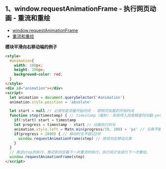 ## 1、window.requestAnimationFrame - 执行网页动画 - 重流和重绘
- [window.requestAnimationFrame](./2-window.html#_3-10-window-requestanimationframe-♥)
- [重流和重绘](./1-intro.html#__3-2-重流和重绘-♥")

**模块平滑向右移动端的例子**
```html
<style>
  #animation{
    width: 100px;
    height: 100px;
    background-color: red;
  }
</style>
<div id="animation"></div>
<script>
  let animation = document.querySelector('#animation')
  animation.style.position = 'absolute'

  let start = null // 记录性能测量开始时间 - 即网页加载的开始时间
  function step(timestamp) { // timestamp（毫秒）：系统传入的高精度时间戳-performance.now()
    if(!start) start = timestamp
    let progress = timestamp - start // 动画执行时长
    animation.style.left = Matn.min(progress/10, 200) + 'px' // 元素不断右移，移动不超过200px
    if(progress < 2000) { // 移动时长不超过2秒
      window.requestAnimationFrame(step) // 继续向右移动元素
    }
  }
  // 推迟step的执行，推迟到浏览器下一次重流时执行，执行完才会进行下一次重绘。
  window.requestAnimationFrame(step)
</script>

```